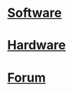 # [Software](software/intro.md)
# [Hardware](hardware/spider.md)
# [Forum](https://forums.ghielectronics.com/c/DUE/31)

